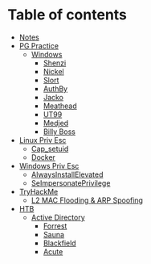 # Table of contents

* [Notes](README.md)
* [PG Practice](<README (2).md>)
  * [Windows](pg-practice/windows/README.md)
    * [Shenzi](pg-practice/windows/shenzi.md)
    * [Nickel](pg-practice/windows/nickel.md)
    * [Slort](pg-practice/windows/slort.md)
    * [AuthBy](pg-practice/windows/authby.md)
    * [Jacko](pg-practice/windows/jacko.md)
    * [Meathead](pg-practice/windows/meathead.md)
    * [UT99](pg-practice/windows/ut99.md)
    * [Medjed](pg-practice/windows/medjed.md)
    * [Billy Boss](pg-practice/windows/billy-boss.md)
* [Linux Priv Esc](<README (1).md>)
  * [Cap\_setuid](linux-priv-esc/cap\_setuid.md)
  * [Docker](linux-priv-esc/docker.md)
* [Windows Priv Esc](<README (1) (1).md>)
  * [AlwaysInstallElevated](windows-priv-esc/alwaysinstallelevated.md)
  * [SeImpersonatePrivilege](readme/seimpersonateprivilege.md)
* [TryHackMe](tryhackme/README.md)
  * [L2 MAC Flooding & ARP Spoofing](tryhackme/l2-mac-flooding-and-arp-spoofing.md)
* [HTB](htb/README.md)
  * [Active Directory](htb/active-directory/README.md)
    * [Forrest](htb/active-directory/forrest.md)
    * [Sauna](htb/active-directory/sauna.md)
    * [Blackfield](htb/active-directory/blackfield.md)
    * [Acute](htb/active-directory/acute.md)
